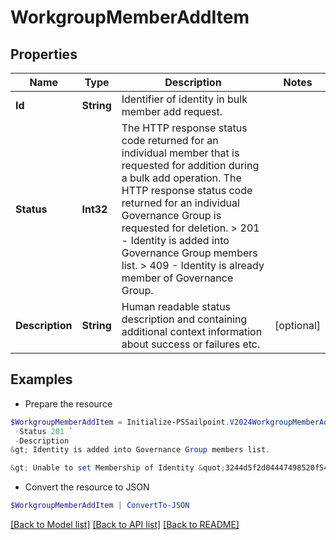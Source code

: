 # WorkgroupMemberAddItem
## Properties

Name | Type | Description | Notes
------------ | ------------- | ------------- | -------------
**Id** | **String** | Identifier of identity in bulk member add request. | 
**Status** | **Int32** |  The HTTP response status code returned for an individual member that is requested for addition during a bulk add operation. The HTTP response status code returned for an individual Governance Group is requested for deletion.  &gt; 201   - Identity is added into Governance Group members list.  &gt; 409   - Identity is already member of  Governance Group.  | 
**Description** | **String** | Human readable status description and containing additional context information about success or failures etc.  | [optional] 

## Examples

- Prepare the resource
```powershell
$WorkgroupMemberAddItem = Initialize-PSSailpoint.V2024WorkgroupMemberAddItem  -Id 464ae7bf791e49fdb74606a2e4a89635 `
 -Status 201 `
 -Description 
&gt; Identity is added into Governance Group members list.

&gt; Unable to set Membership of Identity &quot;3244d5f2d04447498520f54c6789ae33&quot; to Governance Group &quot;f80bba83-98c4-4ec2-81c8-373c00e9663b&quot;; the relationship already exists.

```

- Convert the resource to JSON
```powershell
$WorkgroupMemberAddItem | ConvertTo-JSON
```

[[Back to Model list]](../README.md#documentation-for-models) [[Back to API list]](../README.md#documentation-for-api-endpoints) [[Back to README]](../README.md)

